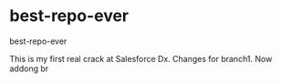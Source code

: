 # best-repo-ever
best-repo-ever

This is my first real crack at Salesforce Dx. 
Changes for branch1. Now addong br
